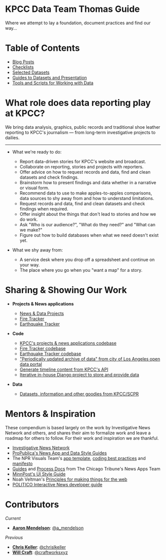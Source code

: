 KPCC Data Team Thomas Guide
===========================================================================

Where we attempt to lay a foundation, document practices and find our way...

Table of Contents
=================

* [Blog Posts](/blog)
* [Checklists](/checklists)
* [Selected Datasets](/data)
* [Guides to Datasets and Presentation](/guides)
* [Tools and Scripts for Working with Data](/tools-and-scripts)

What role does data reporting play at KPCC?
====================================

We bring data analysis, graphics, public records and traditional shoe leather reporting to KPCC's journalism — from long-term investigative projects to dailies. 

----

* What we're ready to do:
    * Report data-driven stories for KPCC's website and broadcast.
    * Collaborate on reporting, stories and projects with reporters.
    * Offer advice on how to request records and data, find and clean datasets and check findings.
    * Brainstorm how to present findings and data whether in a narrative or visual form.
    * Recommend data to use to make apples-to-apples comparisons, data sources to shy away from and how to understand limitations.
    * Request records and data, find and clean datasets and check findings when required.
    * Offer insight about the things that don't lead to stories and how we do work.
    * Ask "Who is our audience?", "What do they need?" and "What can we make?"
    * Figure out how to build databases when what we need doesn't exist yet.

* What we shy away from:
    * A service desk where you drop off a spreadsheet and continue on your way.
    * The place where you go when you "want a map" for a story.

Sharing & Showing Our Work
==========================

* **Projects & News applications**
    * [News & Data Projects](http://projects.scpr.org/)
    * [Fire Tracker](http://firetracker.scpr.org/)
    * [Earthquake Tracker](http://earthquakes.scpr.org/)

* **Code**
    * [KPCC's projects & news applications codebase](https://github.com/SCPR/static-projects)
    * [Fire Tracker codebase](https://github.com/SCPR/firetracker)
    * [Earthquake Tracker codebase](https://github.com/SCPR/calif-earthquakes)
    * ["Periodically updated archive of data" from city of Los Angeles open data portal](https://github.com/SCPR/opendata-la-watchdog)
    * [Generate timeline content from KPCC's API](https://github.com/SCPR/timeline-data-generator)
    * [Iterative in-house Django project to store and provide data](https://github.com/SCPR/accountability-tracker)

* **Data**
    * [Datasets, information and other goodies from KPCC/SCPR](https://github.com/SCPR/data)

Mentors & Inspiration
=====================

These compendium is based largely on the work by Investigative News Network and others, and shares their aim to formalize work and leave a roadmap for others to follow. For their work and inspiration we are thankful.

* [Investigative News Network](https://github.com/inn/docs)
* [ProPublica's News App and Data Style Guides](https://github.com/propublica/guides)
* The NPR Visuals Team's [app template](https://github.com/nprapps/app-template), [coding best practices](https://github.com/nprapps/bestpractices) and [manifesto](http://blog.apps.npr.org/2014/06/04/how-we-work.html)
* [Guides](https://github.com/newsapps/guides) and [Process Docs](http://blog.apps.chicagotribune.com/2014/03/05/everything-you-ever-wanted-to-know-about-the-news-apps-process/) from The Chicago Tribune's News Apps Team
* [MinnPost's UI Style Guide](https://github.com/MinnPost/minnpost-styles)
* Noah Veltman's [Principles for making things for the web](https://github.com/veltman/principles/blob/master/README.md)
* [POLITICO Interactive News developer guide](https://politico.gitbooks.io/politico-newsroom-developer-guide/content/)

Contributors
============

*Current*

* **[Aaron Mendelson](https://github.com/amendelson)**: [@a_mendelson](https://twitter.com/a_mendelson)

*Previous*

* **[Chris Keller](https://github.com/chrislkeller)**: [@chrislkeller](http://twitter.com/chrislkeller)
* **[Will Craft](https://github.com/wcraft)**: [@craftworksxyz](https://twitter.com/craftworksxyz)
